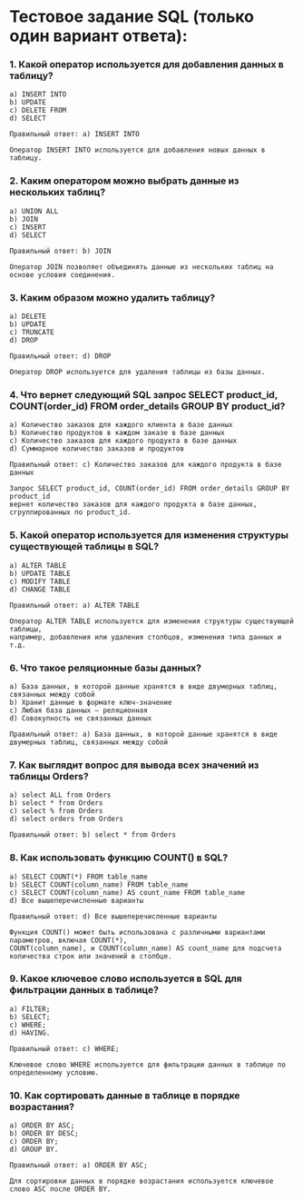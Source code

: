 # Тестовое задание SQL (только один вариант ответа):
### 1. Какой оператор используется для добавления данных в таблицу?
    a) INSERT INTO
    b) UPDATE
    c) DELETE FROM
    d) SELECT
    
    Правильный ответ: a) INSERT INTO
    
    Оператор INSERT INTO используется для добавления новых данных в таблицу.

### 2. Каким оператором можно выбрать данные из нескольких таблиц?
    a) UNION ALL
    b) JOIN
    c) INSERT
    d) SELECT
    
    Правильный ответ: b) JOIN
    
    Оператор JOIN позволяет объединять данные из нескольких таблиц на основе условия соединения.

### 3. Каким образом можно удалить таблицу?
    a) DELETE
    b) UPDATE
    c) TRUNCATE
    d) DROP
    
    Правильный ответ: d) DROP
    
    Оператор DROP используется для удаления таблицы из базы данных.

### 4. Что вернет следующий SQL запрос SELECT product_id, COUNT(order_id) FROM order_details GROUP BY product_id?
    a) Количество заказов для каждого клиента в базе данных
    b) Количество продуктов в каждом заказе в базе данных
    c) Количество заказов для каждого продукта в базе данных
    d) Суммарное количество заказов и продуктов
    
    Правильный ответ: c) Количество заказов для каждого продукта в базе данных
    
    Запрос SELECT product_id, COUNT(order_id) FROM order_details GROUP BY product_id 
    вернет количество заказов для каждого продукта в базе данных, сгруппированных по product_id.

### 5. Какой оператор используется для изменения структуры существующей таблицы в SQL?
    a) ALTER TABLE
    b) UPDATE TABLE
    c) MODIFY TABLE
    d) CHANGE TABLE

    Правильный ответ: a) ALTER TABLE
    
    Оператор ALTER TABLE используется для изменения структуры существующей таблицы, 
    например, добавления или удаления столбцов, изменения типа данных и т.д.

### 6. Что такое реляционные базы данных?
    a) База данных, в которой данные хранятся в виде двумерных таблиц, связанных между собой
    b) Хранит данные в формате ключ-значение
    c) Любая база данных – реляционная
    d) Совокупность не связанных данных

    Правильный ответ: a) База данных, в которой данные хранятся в виде двумерных таблиц, связанных между собой

### 7. Как выглядит вопрос для вывода всех значений из таблицы Orders?
    a) select ALL from Orders
    b) select * from Orders
    c) select % from Orders
    d) select orders from Orders

    Правильный ответ: b) select * from Orders

### 8. Как использовать функцию COUNT() в SQL?
    a) SELECT COUNT(*) FROM table_name
    b) SELECT COUNT(column_name) FROM table_name
    c) SELECT COUNT(column_name) AS count_name FROM table_name
    d) Все вышеперечисленные варианты

    Правильный ответ: d) Все вышеперечисленные варианты
    
    Функция COUNT() может быть использована с различными вариантами параметров, включая COUNT(*), 
    COUNT(column_name), и COUNT(column_name) AS count_name для подсчета количества строк или значений в столбце.

### 9. Какое ключевое слово используется в SQL для фильтрации данных в таблице?
    a) FILTER;
    b) SELECT;
    c) WHERE;
    d) HAVING.

    Правильный ответ: c) WHERE;
    
    Ключевое слово WHERE используется для фильтрации данных в таблице по определенному условию.

### 10. Как сортировать данные в таблице в порядке возрастания?
    a) ORDER BY ASC;
    b) ORDER BY DESC;
    c) ORDER BY;
    d) GROUP BY.

    Правильный ответ: a) ORDER BY ASC;
    
    Для сортировки данных в порядке возрастания используется ключевое слово ASC после ORDER BY.
